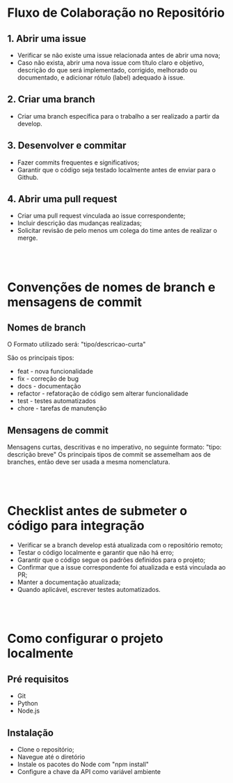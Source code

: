# Fluxo de Colaboração no Repositório
## 1. Abrir uma issue
* Verificar se não existe uma issue relacionada antes de abrir uma nova;
* Caso não exista, abrir uma nova issue com título claro e objetivo, descrição do que será implementado, corrigido, melhorado ou documentado, e adicionar rótulo (label) adequado à issue.

## 2. Criar uma branch
* Criar uma branch específica para o trabalho a ser realizado a partir da develop.

## 3. Desenvolver e commitar
* Fazer commits frequentes e significativos;
* Garantir que o código seja testado localmente antes de enviar para o Github.

## 4. Abrir uma pull request
* Criar uma pull request vinculada ao issue correspondente;
* Incluir descrição das mudanças realizadas;
* Solicitar revisão de pelo menos um colega do time antes de realizar o merge.

<br>
<br>

# Convenções de nomes de branch e mensagens de commit
## Nomes de branch
O Formato utilizado será: "tipo/descricao-curta"

São os principais tipos:
* feat - nova funcionalidade
* fix - correção de bug
* docs - documentação
* refactor - refatoração de código sem alterar funcionalidade
* test - testes automatizados
* chore - tarefas de manutenção

## Mensagens de commit
Mensagens curtas, descritivas e no imperativo, no seguinte formato: "tipo: descrição breve"
Os principais tipos de commit se assemelham aos de branches, então deve ser usada a mesma nomenclatura.

<br>
<br>

# Checklist antes de submeter o código para integração
* Verificar se a branch develop está atualizada com o repositório remoto;
* Testar o código localmente e garantir que não há erro;
* Garantir que o código segue os padrões definidos para o projeto;
* Confirmar que a issue correspondente foi atualizada e está vinculada ao PR;
* Manter a documentação atualizada;
* Quando aplicável, escrever testes automatizados.

<br>
<br>

# Como configurar o projeto localmente
## Pré requisitos
* Git
* Python
* Node.js

## Instalação
* Clone o repositório;
* Navegue até o diretório
* Instale os pacotes do Node com "npm install"
* Configure a chave da API como variável ambiente